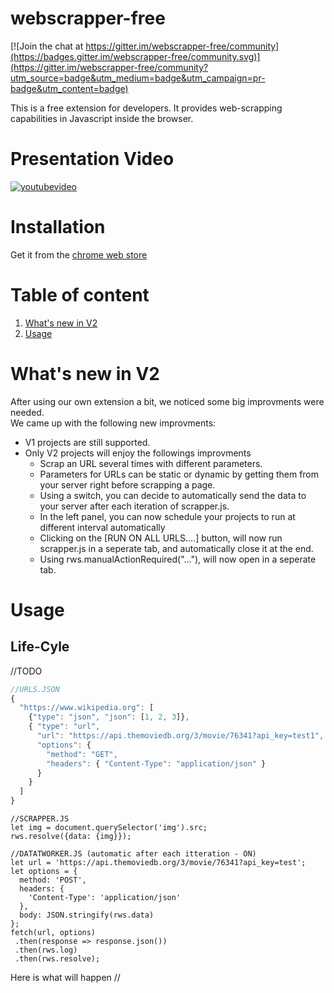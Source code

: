# webscrapper-free

[![Join the chat at https://gitter.im/webscrapper-free/community](https://badges.gitter.im/webscrapper-free/community.svg)](https://gitter.im/webscrapper-free/community?utm_source=badge&utm_medium=badge&utm_campaign=pr-badge&utm_content=badge)

This is a free extension for developers. It provides web-scrapping capabilities in Javascript inside the browser.

# Presentation Video
[![youtubevideo](https://img.youtube.com/vi/7GL9g8ac9ME/0.jpg)](https://youtu.be/7GL9g8ac9ME)

# Installation
Get it from the [chrome web store](https://chrome.google.com/webstore/detail/webscrapper-for-developer/agkbkgialbnmaeamocceenjbhcjagigf)

# Table of content

1. [What's new in V2](#whatsnewinv2)
2. [Usage](#usage)

# What's new in V2

After using our own extension a bit, we noticed some big improvments were needed.  
We came up with the following new improvments:  
 - V1 projects are still supported.  
 - Only V2 projects will enjoy the followings improvments
    - Scrap an URL several times with different parameters.  
    - Parameters for URLs can be static or dynamic by getting them from your server right before scrapping a page.  
    - Using a switch, you can decide to automatically send the data to your server after each iteration of scrapper.js.  
    - In the left panel, you can now schedule your projects to run at different interval automatically
    - Clicking on the [RUN ON  ALL URLS....] button, will now run scrapper.js in a seperate tab, and  automatically close it at the end.  
    - Using rws.manualActionRequired("..."), will now open in a seperate tab.
    
# Usage

## Life-Cyle
//TODO

``` javascript
//URLS.JSON
{
  "https://www.wikipedia.org": [
    {"type": "json", "json": [1, 2, 3]},
    { "type": "url",
      "url": "https://api.themoviedb.org/3/movie/76341?api_key=test1",
      "options": {
        "method": "GET",
        "headers": { "Content-Type": "application/json" }
      }
    }
  ]
}
```
```
//SCRAPPER.JS
let img = document.querySelector('img').src;
rws.resolve({data: {img}});
```
```
//DATATWORKER.JS (automatic after each itteration - ON)
let url = 'https://api.themoviedb.org/3/movie/76341?api_key=test';
let options = {
  method: 'POST',
  headers: {
    'Content-Type': 'application/json'
  },
  body: JSON.stringify(rws.data)
};
fetch(url, options)
 .then(response => response.json())
 .then(rws.log)
 .then(rws.resolve);
```

Here is what will happen //

